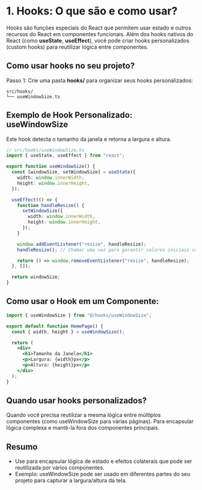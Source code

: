 # 1. Hooks: O que são e como usar?
Hooks são funções especiais do React que permitem usar estado e outros recursos do React em componentes funcionais. Além dos hooks nativos do React (como **useState**, **useEffect**), você pode criar hooks personalizados (custom hooks) para reutilizar lógica entre componentes.

## Como usar hooks no seu projeto?
Passo 1: Crie uma pasta **hooks/** para organizar seus hooks personalizados:

```
src/hooks/
└── useWindowSize.ts
```

## Exemplo de Hook Personalizado: useWindowSize
Este hook detecta o tamanho da janela e retorna a largura e altura.

```typescript
// src/hooks/useWindowSize.ts
import { useState, useEffect } from "react";

export function useWindowSize() {
  const [windowSize, setWindowSize] = useState({
    width: window.innerWidth,
    height: window.innerHeight,
  });

  useEffect(() => {
    function handleResize() {
      setWindowSize({
        width: window.innerWidth,
        height: window.innerHeight,
      });
    }

    window.addEventListener("resize", handleResize);
    handleResize(); // Chamar uma vez para garantir valores iniciais corretos

    return () => window.removeEventListener("resize", handleResize);
  }, []);

  return windowSize;
}
```

## Como usar o Hook em um Componente:
```jsx
import { useWindowSize } from "@/hooks/useWindowSize";

export default function HomePage() {
  const { width, height } = useWindowSize();

  return (
    <div>
      <h1>Tamanho da Janela</h1>
      <p>Largura: {width}px</p>
      <p>Altura: {height}px</p>
    </div>
  );
}
```

## Quando usar hooks personalizados?
Quando você precisa reutilizar a mesma lógica entre múltiplos componentes (como useWindowSize para várias páginas).
Para encapsular lógica complexa e mantê-la fora dos componentes principais.

## Resumo
- Use para encapsular lógica de estado e efeitos colaterais que pode ser reutilizada por vários componentes.
- Exemplo: useWindowSize pode ser usado em diferentes partes do seu projeto para capturar a largura/altura da tela.